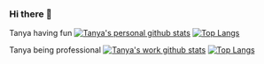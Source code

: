 ### Hi there 👋

Tanya having fun
[![Tanya's personal github stats](https://github-readme-stats.vercel.app/api?username=tanyapowell&theme=cobalt&show_icons=true&count_private=true)](https://github.com/anuraghazra/github-readme-stats)
[![Top Langs](https://github-readme-stats.vercel.app/api/top-langs/?username=tanyapowell&layout=compact)](https://github.com/anuraghazra/github-readme-stats)

Tanya being professional
[![Tanya's work github stats](https://github-readme-stats.vercel.app/api?username=tanya-harrys&theme=cobalt&show_icons=true&count_private=true)](https://github.com/anuraghazra/github-readme-stats)
[![Top Langs](https://github-readme-stats.vercel.app/api/top-langs/?username=tanya-harrys&layout=compact)](https://github.com/anuraghazra/github-readme-stats)

<!--
**tanyapowell/tanyapowell** is a ✨ _special_ ✨ repository because its `README.md` (this file) appears on your GitHub profile.

Here are some ideas to get you started:

- 🔭 I’m currently working on ...
- 🌱 I’m currently learning ...
- 👯 I’m looking to collaborate on ...
- 🤔 I’m looking for help with ...
- 💬 Ask me about ...
- 📫 How to reach me: ...
- 😄 Pronouns: ...
- ⚡ Fun fact: ...
-->
